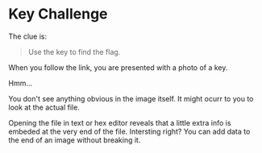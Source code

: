 # Key Challenge

The clue is:

> Use the key to find the flag.

When you follow the link, you are presented with a photo of a key.
 
Hmm...

You don't see anything obvious in the image itself. It might ocurr to you to  look at the actual file.

Opening the file in text or hex editor reveals that a little extra info is embeded at the very end of the file. Intersting right? You can add data to the end of an image without breaking it.
